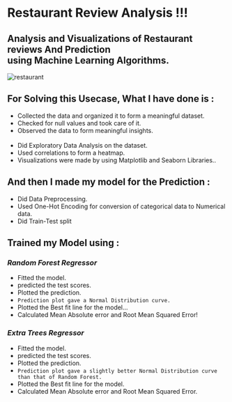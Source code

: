 # Restaurant Review Analysis !!!
## Analysis and Visualizations of Restaurant reviews And Prediction <br> using Machine Learning Algorithms.

![restaurant](https://user-images.githubusercontent.com/73397927/130898709-65c2e2f8-79a6-4b18-962d-1030ff9984e6.jpg)

## For Solving this Usecase, What I have done is :
- Collected the data and organized it to form a meaningful dataset.
- Checked for null values and took care of it.
- Observed the data to form meaningful insights.
<br><br>
- Did Exploratory Data Analysis on the dataset.
- Used correlations to form a heatmap.
- Visualizations were made by using Matplotlib and Seaborn Libraries..

## And then I made my model for the Prediction :
- Did Data Preprocessing.
- Used One-Hot Encoding for conversion of categorical data to Numerical data.
- Did Train-Test split

## Trained my Model using :

### _Random Forest Regressor_
- Fitted the model.
- predicted the test scores.
- Plotted the prediction.
- `Prediction plot gave a Normal Distribution curve.`
- Plotted the Best fit line for the model...
- Calculated Mean Absolute error and Root Mean Squared Error!


### _Extra Trees Regressor_
- Fitted the model.
- predicted the test scores.
- Plotted the prediction.
- `Prediction plot gave a slightly better Normal Distribution curve than that of Random Forest.`
- Plotted the Best fit line for the model.
- Calculated Mean Absolute error and Root Mean Squared Error.
